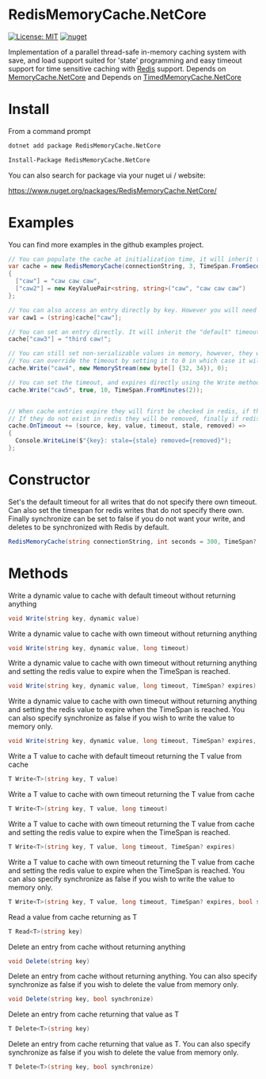 # RedisMemoryCache.NetCore
[![License: MIT](https://img.shields.io/badge/License-MIT-yellow.svg)](https://opensource.org/licenses/MIT) [![nuget](https://img.shields.io/nuget/v/RedisMemoryCache.NetCore.svg)](https://www.nuget.org/packages/RedisMemoryCache.NetCore/)

Implementation of a parallel thread-safe in-memory caching system with save, and load support suited for 'state' programming and easy timeout support for time sensitive caching with [Redis](https://redis.io) support. Depends on [MemoryCache.NetCore](https://github.com/TimothyMeadows/MemoryCache.NetCore) and Depends on [TimedMemoryCache.NetCore](https://github.com/TimothyMeadows/TimedMemoryCache.NetCore)

# Install

From a command prompt
```bash
dotnet add package RedisMemoryCache.NetCore
```

```bash
Install-Package RedisMemoryCache.NetCore
```

You can also search for package via your nuget ui / website:

https://www.nuget.org/packages/RedisMemoryCache.NetCore/

# Examples

You can find more examples in the github examples project.

```csharp
// You can populate the cache at initialization time, it will inherit the "default" timeout, and the default "expires" set in the constructor.
var cache = new RedisMemoryCache(connectionString, 3, TimeSpan.FromSeconds(30))
{
  ["caw"] = "caw caw caw", 
  ["caw2"] = new KeyValuePair<string, string>("caw", "caw caw caw")
};

// You can also access an entry directly by key. However you will need to cast from dynamic using this method.
var caw1 = (string)cache["caw"];

// You can set an entry directly. It will inherit the "default" timeout, and the default "expires" set in the constructor.
cache["caw3"] = "third caw!";

// You can still set non-serializable values in memory, however, they will NOT be stored in Redis, and will inherit the "default" timeout, and the default "expires" set in the constructor.
// You can override the timeout by setting it to 0 in which case it will remain in memory until .Dispose
cache.Write("caw4", new MemoryStream(new byte[] {32, 34}), 0);

// You can set the timeout, and expires directly using the Write method.
cache.Write("caw5", true, 10, TimeSpan.FromMinutes(2));


// When cache entries expire they will first be checked in redis, if they exist, they will be re-added with the same timeout they were set with.
// If they do not exist in redis they will be removed, finally if redis times out during a read, the previous value will be used but considered "stale"
cache.OnTimeout += (source, key, value, timeout, stale, removed) =>
{
  Console.WriteLine($"{key}: stale={stale} removed={removed}");
};
```

# Constructor

Set's the default timeout for all writes that do not specify there own timeout. Can also set the timespan for redis writes that do not specify there own. Finally synchronize can be set to false if you do not want your write, and deletes to be synchronized with Redis by default.

```csharp
RedisMemoryCache(string connectionString, int seconds = 300, TimeSpan? expires = null, bool synchronize = true)
```

# Methods

Write a dynamic value to cache with default timeout without returning anything
```csharp
void Write(string key, dynamic value)
```

Write a dynamic value to cache with own timeout without returning anything
```csharp
void Write(string key, dynamic value, long timeout)
```

Write a dynamic value to cache with own timeout without returning anything and setting the redis value to expire when the TimeSpan is reached.
```csharp
void Write(string key, dynamic value, long timeout, TimeSpan? expires)
```

Write a dynamic value to cache with own timeout without returning anything and setting the redis value to expire when the TimeSpan is reached. You can also specify synchronize as false if you wish to write the value to memory only.
```csharp
void Write(string key, dynamic value, long timeout, TimeSpan? expires, bool synchronize)
```

Write a T value to cache with default timeout returning the T value from cache
```csharp
T Write<T>(string key, T value)
```

Write a T value to cache with own timeout returning the T value from cache
```csharp
T Write<T>(string key, T value, long timeout)
```

Write a T value to cache with own timeout returning the T value from cache and setting the redis value to expire when the TimeSpan is reached.
```csharp
T Write<T>(string key, T value, long timeout, TimeSpan? expires)
```

Write a T value to cache with own timeout returning the T value from cache and setting the redis value to expire when the TimeSpan is reached. You can also specify synchronize as false if you wish to write the value to memory only.
```csharp
T Write<T>(string key, T value, long timeout, TimeSpan? expires, bool synchronize)
```

Read a value from cache returning as T
```csharp
T Read<T>(string key)
```

Delete an entry from cache without returning anything
```csharp
void Delete(string key)
```

Delete an entry from cache without returning anything. You can also specify synchronize as false if you wish to delete the value from memory only.
```csharp
void Delete(string key, bool synchronize)
```

Delete an entry from cache returning that value as T
```csharp
T Delete<T>(string key)
```

Delete an entry from cache returning that value as T. You can also specify synchronize as false if you wish to delete the value from memory only.
```csharp
T Delete<T>(string key, bool synchronize)
```
